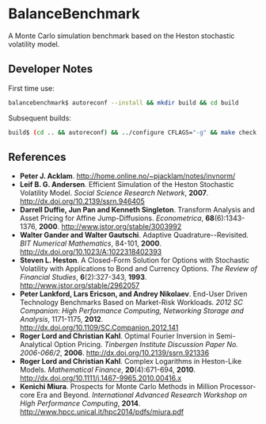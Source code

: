 # BalanceBenchmark
A Monte Carlo simulation benchmark based on the Heston stochastic volatility model.

## Developer Notes

First time use:
```bash
balancebenchmark$ autoreconf --install && mkdir build && cd build
```

Subsequent builds:
```bash
build$ (cd .. && autoreconf) && ../configure CFLAGS="-g" && make check
```

## References
- **Peter J. Acklam**. http://home.online.no/~pjacklam/notes/invnorm/
- **Leif B. G. Andersen**. Efficient Simulation of the Heston Stochastic Volatility Model. _Social Science Research Network_, **2007**. http://dx.doi.org/10.2139/ssrn.946405
- **Darrell Duffie, Jun Pan and Kenneth Singleton**. Transform Analysis and Asset Pricing for Affine Jump-Diffusions. _Econometrica_, **68**(6):1343-1376, **2000**. http://www.jstor.org/stable/3003992 
- **Walter Gander and Walter Gautschi**. Adaptive Quadrature--Revisited. _BIT Numerical Mathematics_, 84-101, **2000**. http://dx.doi.org/10.1023/A:1022318402393
- **Steven L. Heston**. A Closed-Form Solution for Options with Stochastic Volatility with Applications to Bond and Currency Options. _The Review of Financial Studies_, **6**(2):327-343, **1993**. http://www.jstor.org/stable/2962057
- **Peter Lankford, Lars Ericson, and Andrey Nikolaev**. End-User Driven Technology Benchmarks
Based on Market-Risk Workloads. _2012 SC Companion: High Performance Computing, Networking Storage and Analysis_, 1171-1175, **2012**. http://dx.doi.org/10.1109/SC.Companion.2012.141
- **Roger Lord and Christian Kahl**. Optimal Fourier Inversion in Semi-Analytical Option Pricing. _Tinbergen Institute Discussion Paper No. 2006-066/2_, **2006**. http://dx.doi.org/10.2139/ssrn.921336
- **Roger Lord and Christian Kahl**. Complex Logarithms in Heston-Like Models. _Mathematical Finance_, **20**(4):671-694, **2010**. http://dx.doi.org/10.1111/j.1467-9965.2010.00416.x
- **Kenichi Miura**. Prospects for Monte Carlo Methods in Million Processor-core Era and Beyond. _International Advanced Research Workshop on High Performance Computing_, **2014**. http://www.hpcc.unical.it/hpc2014/pdfs/miura.pdf
